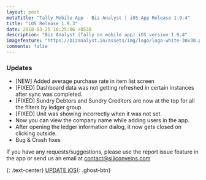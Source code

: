 ```yaml
---
layout: post
metaTitle: "Tally Mobile App - Biz Analyst | iOS App Release 1.9.4"
title: "iOS Release 1.9.3"
date: 2018-03-25 16:25:06 +0530
description: "Biz Analyst (Tally on mobile app) iOS version 1.9.4"
imagefeature: "https://bizanalyst.in/assets/img/logo/logo-white-30x30.png"
comments: false
---
```


### Updates
- [NEW] Added average purchase rate in item list screen
- [FIXED] Dashboard data was not getting refreshed in certain instances after sync was completed.
- [FIXED] Sundry Debtors and Sundry Creditors are now at the top for all the filters by ledger group
- [FIXED] Unit was showing incorrectly when it was not set.
- Now you can view the company name while adding users in the app.
- After opening the ledger information dialog, it now gets closed on clicking outside.
- Bug & Crash fixes



If you have any requests/suggestions, please use the report issue feature in the app or send us an email at contact@siliconveins.com


{: .text-center}
[UPDATE iOS](https://itunes.apple.com/us/app/biz-analyst/id1164789740){: .ghost-btn}

